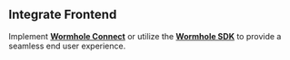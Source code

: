 ## Integrate Frontend
    
Implement **[Wormhole Connect](https://docs.wormhole.com/wormhole/wormhole-connect/overview)** or utilize the **[Wormhole SDK](https://docs.wormhole.com/wormhole/reference/sdk-docs)** to provide a seamless end user experience.